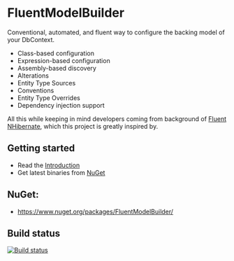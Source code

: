 # FluentModelBuilder

Conventional, automated, and fluent way to configure the backing model of your DbContext.

* Class-based configuration
* Expression-based configuration
* Assembly-based discovery
* Alterations
* Entity Type Sources
* Conventions
* Entity Type Overrides
* Dependency injection support

All this while keeping in mind developers coming from background of [Fluent NHibernate](https://github.com/jagregory/fluent-nhibernate), which this project is greatly inspired by.

## Getting started
* Read the [Introduction](https://github.com/Grinderofl/FluentModelBuilder/wiki/0.-Introduction)
* Get latest binaries from [NuGet](https://www.nuget.org/packages/FluentModelBuilder/)


## NuGet:

* https://www.nuget.org/packages/FluentModelBuilder/

## Build status
[![Build status](https://ci.appveyor.com/api/projects/status/yccb8ad2msd26bad/branch/master?svg=true)](https://ci.appveyor.com/project/Grinderofl/fluentmodelbuilder/branch/master)

